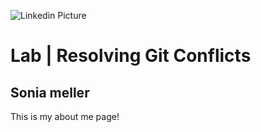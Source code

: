 ![Linkedin Picture](https://www.google.com/url?sa=i&url=https%3A%2F%2Fpt.linkedin.com%2Fin%2Fsoniameller&psig=AOvVaw0B_BZP7Wtf3Wtv9LPYMCYD&ust=1581629325378000&source=images&cd=vfe&ved=0CAIQjRxqFwoTCKDCutH6zOcCFQAAAAAdAAAAABAD)

# Lab | Resolving Git Conflicts

## Sonia meller

This is my about me page!

